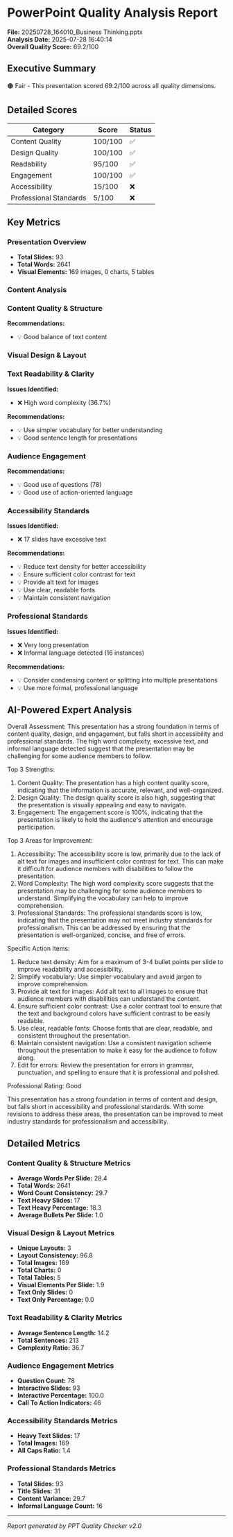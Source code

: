 # PowerPoint Quality Analysis Report

**File:** 20250728_164010_Business Thinking.pptx  
**Analysis Date:** 2025-07-28 16:40:14  
**Overall Quality Score:** 69.2/100

## Executive Summary

🟠 Fair - This presentation scored 69.2/100 across all quality dimensions.

## Detailed Scores

| Category | Score | Status |
|----------|-------|--------|
| Content Quality | 100/100 | ✅ |
| Design Quality | 100/100 | ✅ |
| Readability | 95/100 | ✅ |
| Engagement | 100/100 | ✅ |
| Accessibility | 15/100 | ❌ |
| Professional Standards | 5/100 | ❌ |

## Key Metrics

### Presentation Overview
- **Total Slides:** 93
- **Total Words:** 2641
- **Visual Elements:** 169 images, 0 charts, 5 tables

### Content Analysis

### Content Quality & Structure

**Recommendations:**
- 💡 Good balance of text content


### Visual Design & Layout


### Text Readability & Clarity

**Issues Identified:**
- ❌ High word complexity (36.7%)

**Recommendations:**
- 💡 Use simpler vocabulary for better understanding
- 💡 Good sentence length for presentations


### Audience Engagement

**Recommendations:**
- 💡 Good use of questions (78)
- 💡 Good use of action-oriented language


### Accessibility Standards

**Issues Identified:**
- ❌ 17 slides have excessive text

**Recommendations:**
- 💡 Reduce text density for better accessibility
- 💡 Ensure sufficient color contrast for text
- 💡 Provide alt text for images
- 💡 Use clear, readable fonts
- 💡 Maintain consistent navigation


### Professional Standards

**Issues Identified:**
- ❌ Very long presentation
- ❌ Informal language detected (16 instances)

**Recommendations:**
- 💡 Consider condensing content or splitting into multiple presentations
- 💡 Use more formal, professional language


## AI-Powered Expert Analysis

Overall Assessment:
This presentation has a strong foundation in terms of content quality, design, and engagement, but falls short in accessibility and professional standards. The high word complexity, excessive text, and informal language detected suggest that the presentation may be challenging for some audience members to follow.

Top 3 Strengths:

1. Content Quality: The presentation has a high content quality score, indicating that the information is accurate, relevant, and well-organized.
2. Design Quality: The design quality score is also high, suggesting that the presentation is visually appealing and easy to navigate.
3. Engagement: The engagement score is 100%, indicating that the presentation is likely to hold the audience's attention and encourage participation.

Top 3 Areas for Improvement:

1. Accessibility: The accessibility score is low, primarily due to the lack of alt text for images and insufficient color contrast for text. This can make it difficult for audience members with disabilities to follow the presentation.
2. Word Complexity: The high word complexity score suggests that the presentation may be challenging for some audience members to understand. Simplifying the vocabulary can help to improve comprehension.
3. Professional Standards: The professional standards score is low, indicating that the presentation may not meet industry standards for professionalism. This can be addressed by ensuring that the presentation is well-organized, concise, and free of errors.

Specific Action Items:

1. Reduce text density: Aim for a maximum of 3-4 bullet points per slide to improve readability and accessibility.
2. Simplify vocabulary: Use simpler vocabulary and avoid jargon to improve comprehension.
3. Provide alt text for images: Add alt text to all images to ensure that audience members with disabilities can understand the content.
4. Ensure sufficient color contrast: Use a color contrast tool to ensure that the text and background colors have sufficient contrast to be easily readable.
5. Use clear, readable fonts: Choose fonts that are clear, readable, and consistent throughout the presentation.
6. Maintain consistent navigation: Use a consistent navigation scheme throughout the presentation to make it easy for the audience to follow along.
7. Edit for errors: Review the presentation for errors in grammar, punctuation, and spelling to ensure that it is professional and polished.

Professional Rating: Good

This presentation has a strong foundation in terms of content and design, but falls short in accessibility and professional standards. With some revisions to address these areas, the presentation can be improved to meet industry standards for professionalism and accessibility.

## Detailed Metrics

### Content Quality & Structure Metrics

- **Average Words Per Slide:** 28.4
- **Total Words:** 2641
- **Word Count Consistency:** 29.7
- **Text Heavy Slides:** 17
- **Text Heavy Percentage:** 18.3
- **Average Bullets Per Slide:** 1.0

### Visual Design & Layout Metrics

- **Unique Layouts:** 3
- **Layout Consistency:** 96.8
- **Total Images:** 169
- **Total Charts:** 0
- **Total Tables:** 5
- **Visual Elements Per Slide:** 1.9
- **Text Only Slides:** 0
- **Text Only Percentage:** 0.0

### Text Readability & Clarity Metrics

- **Average Sentence Length:** 14.2
- **Total Sentences:** 213
- **Complexity Ratio:** 36.7

### Audience Engagement Metrics

- **Question Count:** 78
- **Interactive Slides:** 93
- **Interactive Percentage:** 100.0
- **Call To Action Indicators:** 46

### Accessibility Standards Metrics

- **Heavy Text Slides:** 17
- **Total Images:** 169
- **All Caps Ratio:** 1.4

### Professional Standards Metrics

- **Total Slides:** 93
- **Title Slides:** 31
- **Content Variance:** 29.7
- **Informal Language Count:** 16


---
*Report generated by PPT Quality Checker v2.0*